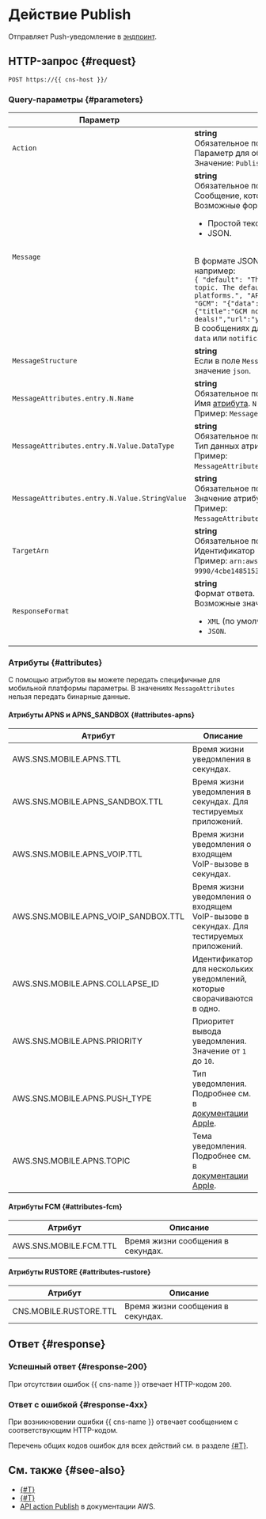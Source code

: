 # Действие Publish

Отправляет Push-уведомление в [эндпоинт](../concepts/index.md#mobile-endpoints).

## HTTP-запрос {#request}

```http
POST https://{{ cns-host }}/
```

### Query-параметры {#parameters}

Параметр | Описание
--- | ---
`Action` | **string**<br/>Обязательное поле.<br/>Параметр для обозначения типа операции.<br/>Значение: `Publish`.
`Message` | **string**<br/>Обязательное поле.<br/>Сообщение, которое вы хотите отправить в эндпоинт.<br/> Возможные форматы:<ul><li>Простой текст.</li><li>JSON.</li></ul><br/>В формате JSON вы можете опционально передать текст для конкретной мобильной платформы, например:<br/>`{ "default": "This is the default message which must be present when publishing a message to a topic. The default message will only be used if a message is not present for one of the notification platforms.", "APNS": "{"aps":{"alert": "Check out these awesome deals!","url":"yandex.cloud"} }", "GCM": "{"data":{"message":"Check out these awesome deals!","url":"yandex.cloud"},"notification":{"title":"GCM notification title"}}" "HMS": "{"data":{"message":"Check out these awesome deals!","url":"yandex.cloud"},"notification":{"title":"HMS notification title"}}" }`<br/>В сообщениях для платформ FCM и HMS обязательно должно присутствовать хотя бы одно из полей `data` или `notification`.
`MessageStructure` | **string**<br/> Если в поле `Message` вы передаете сообщение в формате JSON, задайте в поле `MessageStructure` значение `json`.
`MessageAttributes.entry.N.Name` | **string**<br/>Обязательное поле.<br/>Имя [атрибута](#attributes). `N` — числовое значение.<br/>Пример: `MessageAttributes.entry.1.Name=FirstName&MessageAttributes.entry.2.Name=SecondName`.
`MessageAttributes.entry.N.Value.DataType` | **string**<br/>Обязательное поле.<br/>Тип данных атрибута. `N` — числовое значение.<br/>Пример: `MessageAttributes.entry.1.Value.DataType=String&MessageAttributes.entry.2.Value.DataType=Number`.
`MessageAttributes.entry.N.Value.StringValue` | **string**<br/>Обязательное поле.<br/>Значение атрибута. `N` — числовое значение.<br/>Пример: `MessageAttributes.entry.1.Value.StringValue=background&MessageAttributes.entry.2.Value.StringValue=5`.
`TargetArn` | **string**<br/>Обязательное поле.<br/>Идентификатор (ARN) мобильного эндпоинта.<br/>Пример: `arn:aws:sns::aoegtvhtp8ob********:endpoint/GCM/test-cns-9990/4cbe148515360244248c993abe0a12884d162bb15e87d6c16bd0c810********`.
`ResponseFormat` | **string**<br/>Формат ответа.<br/>Возможные значения:<ul><li>`XML` (по умолчанию).</li><li>`JSON`.</li></ul>

### Атрибуты {#attributes}

С помощью атрибутов вы можете передать специфичные для мобильной платформы параметры. В значениях `MessageAttributes` нельзя передать бинарные данные.

#### Атрибуты APNS и APNS_SANDBOX {#attributes-apns}

Атрибут | Описание
--- | ---
AWS.SNS.MOBILE.APNS.TTL | Время жизни уведомления в секундах.
AWS.SNS.MOBILE.APNS_SANDBOX.TTL | Время жизни уведомления в секундах. Для тестируемых приложений.
AWS.SNS.MOBILE.APNS_VOIP.TTL | Время жизни уведомления о входящем VoIP-вызове в секундах.
AWS.SNS.MOBILE.APNS_VOIP_SANDBOX.TTL | Время жизни уведомления о входящем VoIP-вызове в секундах. Для тестируемых приложений.
AWS.SNS.MOBILE.APNS.COLLAPSE_ID | Идентификатор для нескольких уведомлений, которые сворачиваются в одно.
AWS.SNS.MOBILE.APNS.PRIORITY | Приоритет вывода уведомления. Значение от `1` до `10`.
AWS.SNS.MOBILE.APNS.PUSH_TYPE | Тип уведомления. Подробнее см. в [документации Apple](https://developer.apple.com/documentation/usernotifications/sending-notification-requests-to-apns#Know-when-to-use-push-types).
AWS.SNS.MOBILE.APNS.TOPIC | Тема уведомления. Подробнее см. в [документации Apple](https://developer.apple.com/documentation/usernotifications/sending-notification-requests-to-apns#Send-a-POST-request-to-APNs).

#### Атрибуты FCM {#attributes-fcm}

Атрибут | Описание
--- | ---
AWS.SNS.MOBILE.FCM.TTL | Время жизни сообщения в секундах.

#### Атрибуты RUSTORE {#attributes-rustore}

Атрибут | Описание
--- | ---
CNS.MOBILE.RUSTORE.TTL | Время жизни сообщения в секундах.

## Ответ {#response}

### Успешный ответ {#response-200}

При отсутствии ошибок {{ cns-name }} отвечает HTTP-кодом `200`.

### Ответ с ошибкой {#response-4xx}

При возникновении ошибки {{ cns-name }} отвечает сообщением с соответствующим HTTP-кодом.

Перечень общих кодов ошибок для всех действий см. в разделе [{#T}](common-errors.md).

## См. также {#see-also}

* [{#T}](index.md)
* [{#T}](send-request.md)
* [API action Publish](https://docs.aws.amazon.com/sns/latest/api/API_Publish.html) в документации AWS.
